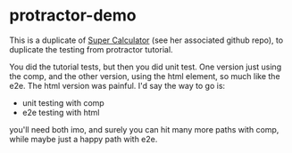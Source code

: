 # protractor-demo

This is a duplicate of [Super Calculator](http://juliemr.github.io/protractor-demo/) (see her associated github repo), to duplicate the testing from protractor tutorial.

You did the tutorial tests, but then you did unit test. One version just using the comp, and the other version, using the html element, so much like the e2e. The html version was painful. I'd say the way to go is:  
* unit testing with comp
* e2e testing with html

you'll need both imo, and surely you can hit many more paths with comp, while maybe just a happy path with e2e.


